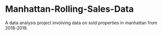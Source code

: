 # Manhattan-Rolling-Sales-Data
A data analysis project involving data on sold properties in manhattan from 2018-2019.
